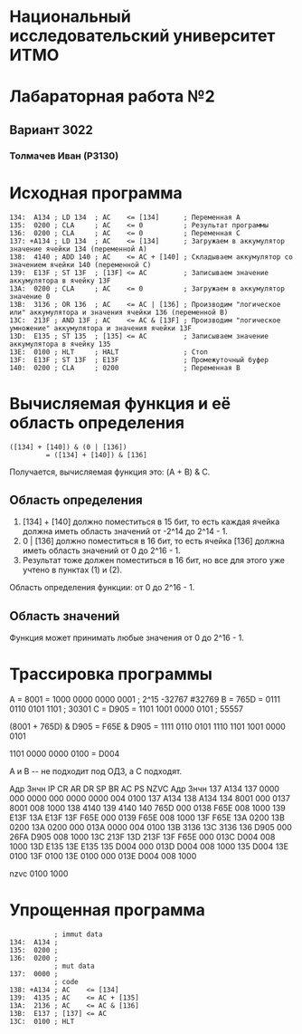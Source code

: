 # Национальный исследовательский университет ИТМО
# Лабараторная работа №2
## Вариант 3022
### Толмачев Иван (P3130)


# Исходная программа
```
134:  A134 ; LD 134  ; AC    <= [134]      ; Переменная A
135:  0200 ; CLA     ; AC    <= 0          ; Результат программы
136:  0200 ; CLA     ; AC    <= 0          ; Переменная C
137: +A134 ; LD 134  ; AC    <= [134]      ; Загружаем в аккумулятор значение ячейки 134 (переменной A)
138:  4140 ; ADD 140 ; AC    <= AC + [140] ; Складываем аккумулятор со значением ячейки 140 (переменной C)
139:  E13F ; ST 13F  ; [13F] <= AC         ; Записываем значение аккумулятора в ячейку 13F
13A:  0200 ; CLA     ; AC    <= 0          ; Загружаем в аккумулятор значение 0
13B:  3136 ; OR 136  ; AC    <= AC | [136] ; Производим "логическое или" аккумулятора и значения ячейки 136 (переменной B)
13C:  213F ; AND 13F ; AC    <= AC & [13F] ; Производим "логическое умножение" аккумулятора и значения ячейки 13F
13D:  E135 ; ST 135  ; [135] <= AC         ; Записываем значение аккумулятора в ячейку 135
13E:  0100 ; HLT     ; HALT                ; Стоп
13F:  E13F ; ST 13F  ; E13F                ; Промежуточный буфер
140:  0200 ; CLA     ; 0200                ; Переменная B
```


# Вычисляемая функция и её область определения
```
([134] + [140]) & (0 | [136])
		 = ([134] + [140]) & [136]
```
Получается, вычисляемая функция это: (A + B) & C.

## Область определения
1. [134] + [140] должно поместиться в 15 бит, то есть каждая ячейка должна иметь область значений от -2^14 до 2^14 - 1.
2. 0 | [136] должно поместиться в 16 бит, то есть ячейка [136] должна иметь область значений от 0 до 2^16 - 1.
3. Результат тоже должен поместиться в 16 бит, но все для этого уже учтено в пунктах (1) и (2).

Область определения функции: от 0 до 2^16 - 1.

## Область значений
Функция может принимать любые значения от 0 до 2^16 - 1.


# Трассировка программы
A = 8001 = 1000 0000 0000 0001 ; 2^15 -32767 #32769
B = 765D = 0111 0110 0101 1101 ; 30301
C = D905 = 1101 1001 0000 0101 ; 55557

(8001 + 765D) & D905 = F65E & D905
= 1111 0110 0101 1110
  1101 1001 0000 0101

  1101 0000 0000 0100 = D004

A и B -- не подходит под ОДЗ, а C подходят.

Адр	Знчн	IP	CR	   AR	 DR	  SP	BR	  AC	   PS	NZVC	Адр	Знчн
137	A134	137	0000	000	0000	000	0000	0000	004	0100
137	A134	138	A134	134	8001	000	0137	8001	008	1000
138	4140	139	4140	140	765D	000	0138	F65E	008	1000
139	E13F	13A	E13F	13F	F65E	000	0139	F65E	008	1000	13F	F65E
13A	0200	13B	0200	13A	0200	000	013A	0000	004	0100
13B	3136	13C	3136	136	D905	000	26FA	D905	008	1000
13C	213F	13D	213F	13F	F65E	000	013C	D004	008	1000
13D	E135	13E	E135	135	D004	000	013D	D004	008	1000	135	D004
13E	0100	13F	0100	13E	0100	000	013E	D004	008	1000

nzvc
0100
1000

# Упрощенная программа
```
		   ; immut data
134:  A134 ;
135:  0200 ;
136:  0200 ;
           ; mut data
137:  0000 ;
		   ; code
138: +A134 ; AC    <= [134]
139:  4135 ; AC    <= AC + [135]
13A:  2136 ; AC    <= AC & [136]
13B:  E137 ; [137] <= AC
13C:  0100 ; HLT
```

